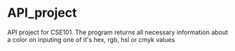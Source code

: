 # API_project
API project for CSE101.
The program returns all necessary information about a color on inputing one of it's hex, rgb, hsl or cmyk values
